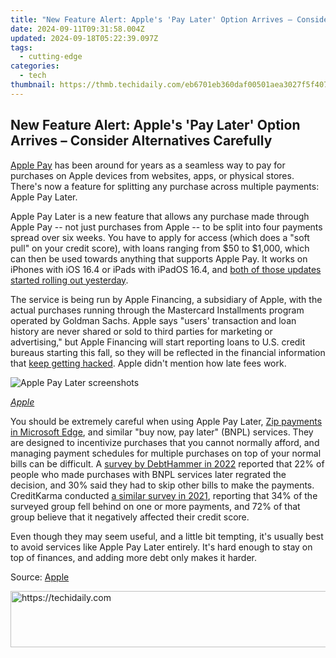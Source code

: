 ```yaml
---
title: "New Feature Alert: Apple's 'Pay Later' Option Arrives – Consider Alternatives Carefully"
date: 2024-09-11T09:31:58.004Z
updated: 2024-09-18T05:22:39.097Z
tags:
  - cutting-edge
categories:
  - tech
thumbnail: https://thmb.techidaily.com/eb6701eb360daf00501aea3027f5f407ca588034548873224d944d5de49dcde3.jpg
---
```


## New Feature Alert: Apple's 'Pay Later' Option Arrives – Consider Alternatives Carefully

[Apple Pay](https://vimeo-videos.techidaily.com/efficient-techniques-for-accessing-and-saving-vimeo-videos/) has been around for years as a seamless way to pay for purchases on Apple devices from websites, apps, or physical stores. There's now a feature for splitting any purchase across multiple payments: Apple Pay Later.

 Apple Pay Later is a new feature that allows any purchase made through Apple Pay -- not just purchases from Apple -- to be split into four payments spread over six weeks. You have to apply for access (which does a "soft pull" on your credit score), with loans ranging from $50 to $1,000, which can then be used towards anything that supports Apple Pay. It works on iPhones with iOS 16.4 or iPads with iPadOS 16.4, and [both of those updates started rolling out yesterday](https://instagram-clips.techidaily.com/2024-approved-proven-techniques-to-swell-your-social-media-following/).

 The service is being run by Apple Financing, a subsidiary of Apple, with the actual purchases running through the Mastercard Installments program operated by Goldman Sachs. Apple says "users' transaction and loan history are never shared or sold to third parties for marketing or advertising," but Apple Financing will start reporting loans to U.S. credit bureaus starting this fall, so they will be reflected in the financial information that [keep getting hacked](https://news.bloombergtax.com/tax-insights-and-commentary/equifax-experian-must-pay-more-than-pennies-for-data-breaches). Apple didn't mention how late fees work.

![Apple Pay Later screenshots](https://static1.howtogeekimages.com/wordpress/wp-content/uploads/2023/03/Image-4.jpeg) 

_[Apple](https://www.apple.com/newsroom/2023/03/apple-introduces-apple-pay-later/)_

 You should be extremely careful when using Apple Pay Later, [Zip payments in Microsoft Edge](https://driver-download.techidaily.com/how-to-access-and-apply-updates-for-your-canon-dslr-camera-d53n-model/), and similar "buy now, pay later" (BNPL) services. They are designed to incentivize purchases that you cannot normally afford, and managing payment schedules for multiple purchases on top of your normal bills can be difficult. A [survey by DebtHammer in 2022](https://debthammer.org/buy-now-pay-later-survey/) reported that 22% of people who made purchases with BNPL services later regrated the decision, and 30% said they had to skip other bills to make the payments. CreditKarma conducted [a similar survey in 2021](https://www.creditkarma.com/about/commentary/buy-now-pay-later-surges-throughout-pandemic-consumers-credit-takes-a-hit), reporting that 34% of the surveyed group fell behind on one or more payments, and 72% of that group believe that it negatively affected their credit score.

 Even though they may seem useful, and a little bit tempting, it's usually best to avoid services like Apple Pay Later entirely. It's hard enough to stay on top of finances, and adding more debt only makes it harder.

 Source: [Apple](https://www.apple.com/newsroom/2023/03/apple-introduces-apple-pay-later/)

<ins class="adsbygoogle"
     style="display:block"
     data-ad-format="autorelaxed"
     data-ad-client="ca-pub-7571918770474297"
     data-ad-slot="1223367746"></ins>

<ins class="adsbygoogle"
     style="display:block"
     data-ad-client="ca-pub-7571918770474297"
     data-ad-slot="8358498916"
     data-ad-format="auto"
     data-full-width-responsive="true"></ins>



<!-- affiliate ads begin -->
<a href="https://appsumo.8odi.net/c/5597632/2123731/7443" target="_top" id="2123731">
  <img src="//a.impactradius-go.com/display-ad/7443-2123731" border="0" alt="https://techidaily.com" width="728" height="90"/>
</a>
<img height="0" width="0" src="https://appsumo.8odi.net/i/5597632/2123731/7443" style="position:absolute;visibility:hidden;" border="0" />
<!-- affiliate ads end -->

